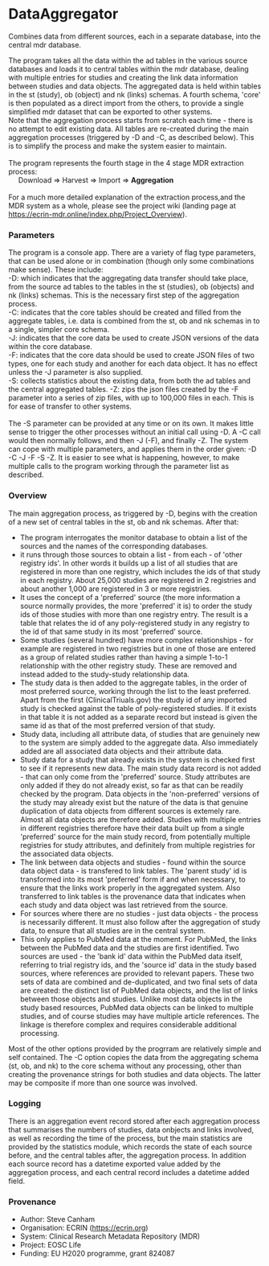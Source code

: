 # DataAggregator
Combines data from different sources, each in a separate database, into the central mdr database.

The program takes all the data within the ad tables in the various source databases and loads it to central tables within the mdr database, dealing with multiple entries for studies and creating the link data information between studies and data objects. The aggregated data is held within tables in the st (study), ob (object) and nk (links) schemas. A fourth schema, 'core' is then populated as a direct import from the others, to provide a single simplified mdr dataset that can be exported to other systems. <br/>
Note that the aggregation process starts from scratch each time - there is no attempt to edit existing data. All tables are re-created during the main aggregation processes (triggered by -D and -C, as described below). This is to simplify the process and make the system easier to maintain.<br/><br/>
The program represents the fourth stage in the 4 stage MDR extraction process:<br/>
&nbsp;&nbsp;&nbsp;&nbsp;&nbsp;Download => Harvest => Import => **Aggregation**<br/><br/>
For a much more detailed explanation of the extraction process,and the MDR system as a whole, please see the project wiki (landing page at https://ecrin-mdr.online/index.php/Project_Overview).<br/>

### Parameters
The program is a console app. There are a variety of flag type parameters, that can be used alone or in combination (though only some combinations make sense).
These include:<br/>
-D: which indicates that the aggregating data transfer should take place, from the source ad tables to the tables in the st (studies), ob (objects) and nk (links) schemas. This is the necessary first step of the aggregation process.<br/>
-C: indicates that the core tables should be created and filled from the aggregate tables, i.e. data is combined from the st, ob and nk schemas in to a single, simpler core schema.<br/>
-J: indicates that the core data be used to create JSON versions of the data within the core database.<br/>
-F: indicates that the core data should be used to create JSON files of two types, one for each study and another for each data object. It has no effect unless the -J parameter is also supplied.<br/>
-S: collects statistics about the existing data, from both the ad tables and the central aggregated tables.
-Z: zips the json files created by the -F parameter into a series of zip files, with up to 100,000 files in each. This is for ease of transfer to other systems.<br/>     
The -S parameter can be provided at any time or on its own. It makes little sense to trigger the other processes without an initial call using -D. A -C call would then normally follows, and then -J (-F), and finally -Z. The system can cope with multiple parameters, and applies them in the order given: -D -C -J -F -S -Z. It is easier to see what is happening, however, to make multiple calls to the program working through the parameter list as described.<br/>  

### Overview
The main aggregation process, as triggered by -D, begins with the creation of a new set of central tables in the st, ob and nk schemas. After that:
* The program interrogates the monitor database to obtain a list of the sources and the names of the corresponding databases.
* it runs through those sources to obtain a list - from each - of 'other registry ids'. In other words it builds up a list of all studies that are registered in more than one registry, which includes the ids of that study in each registry. About 25,000 studies are registered in 2 registries and about another 1,000 are registered in 3 or more registries.
* It uses the concept of a 'preferred' source (the more information a source normally provides, the more 'preferred' it is) to order the study ids of those studies with more than one registry entry. The result is a table that relates the id of any poly-registered study in any registry to the id of that same study in its most 'preferred' source.
* Some studies (several hundred) have more complex relationships - for example are registered in two registries but in one of those are entered as a group of related studies rather than having a simple 1-to-1 relationship with the other registry study. These are removed and instead added to the study-study relationship data.
* The study data is then added to the aggregate tables, in the order of most preferred source, working through the list to the least preferred. Apart from the first (ClinicalTriuals.gov) the study id of any imported study is checked against the table of poly-registered studies. If it exists in that table it is not added as a separate record but instead is given the same id as that of the most preferred version of that study.  
* Study data, including all attribute data, of studies that are genuinely new to the system are simply added to the aggregate data. Also immediately added are all associated data objects and their attribute data. 
* Study data for a study that already exists in the system is checked first to see if it represents new data. The main study data record is not added - that can only come from the 'preferred' source. Study attributes are only added if they do not already exist, so far as that can be readily checked by the program. Data objects in the 'non-preferred' versions of the study may already exist but the nature of the data is that genuine duplication of data objects from different sources is extemely rare. Almost all data objects are therefore added. Studies with multiple entries in different registries therefore have their data built up from a single 'preferred' source for the main study record, from potentially multiple registries for study attributes, and definitely from multiple registries for the associated data objects.
* The link between data objects and studies - found within the source data object data - is transfered to link tables. The 'parent study' id is transformed into its most 'preferred' form if and when necessary, to ensure that the links work properly in the aggregated system. Also transferred to link tables is the provenance data that indicates when each study and data object was last retrieved from the source. 
* For sources where there are no studies - just data objects - the process is necessarily different. It must also follow after the aggregation of study data, to ensure that all  studies are in the central system.
* This only applies to PubMed data at the moment. For PubMed, the links between the PubMed data and the studies are first identified. Two sources are used - the 'bank id' data within the PubMed data itself, referring to trial registry ids, and the 'source id' data in the study based sources, where references are provided to relevant papers. These two sets of data are combined and de-duplicated, and two final sets of data are created: the distinct list of PubMed data objects, and the list of links between those objects and studies. Unlike most data objects in the study based resources, PubMed data objects can be linked to multiple studies, and of course studies may have multiple article references. The linkage is therefore complex and requires considerable additional processing.

Most of the other options provided by the progrram are relatively simple and self contained. The -C option copies the data from the aggregating schema (st, ob, and nk) to the core schema without any processing, other than creating the provenance strings for both studies and data objects. The latter may be composite if more than one source was involved.<br/>

### Logging
There is an aggregation event record stored after each aggregation process that summarises the numbers of studies, data onbjects and links involved, as well as recording the time of the process, but the main statistics are provided by the statistics module, which records the state of each source before, and the central tables after, the aggregation process. In addition each source record has a datetime exported value added by the aggregation process, and each central record includes a datetime added field.

### Provenance
* Author: Steve Canham
* Organisation: ECRIN (https://ecrin.org)
* System: Clinical Research Metadata Repository (MDR)
* Project: EOSC Life
* Funding: EU H2020 programme, grant 824087

